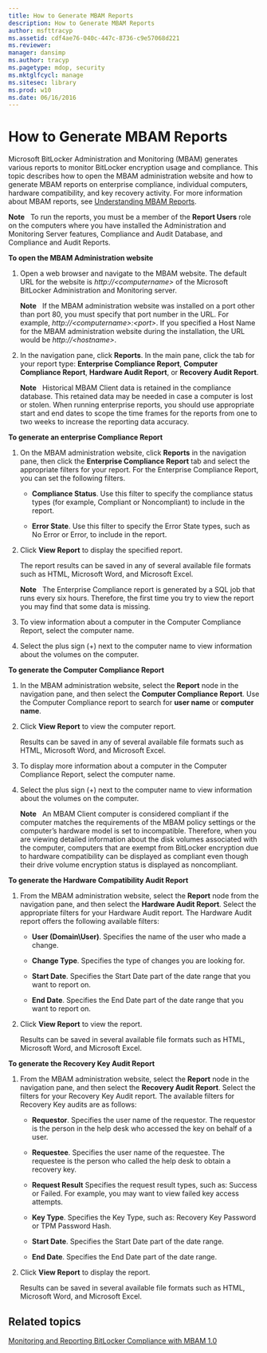 ```yaml
---
title: How to Generate MBAM Reports
description: How to Generate MBAM Reports
author: msfttracyp
ms.assetid: cdf4ae76-040c-447c-8736-c9e57068d221
ms.reviewer: 
manager: dansimp
ms.author: tracyp
ms.pagetype: mdop, security
ms.mktglfcycl: manage
ms.sitesec: library
ms.prod: w10
ms.date: 06/16/2016
---
```



# How to Generate MBAM Reports


Microsoft BitLocker Administration and Monitoring (MBAM) generates various reports to monitor BitLocker encryption usage and compliance. This topic describes how to open the MBAM administration website and how to generate MBAM reports on enterprise compliance, individual computers, hardware compatibility, and key recovery activity. For more information about MBAM reports, see [Understanding MBAM Reports](understanding-mbam-reports-mbam-1.md).

**Note**  
To run the reports, you must be a member of the **Report Users** role on the computers where you have installed the Administration and Monitoring Server features, Compliance and Audit Database, and Compliance and Audit Reports.

 

**To open the MBAM Administration website**

1.  Open a web browser and navigate to the MBAM website. The default URL for the website is *http://&lt;computername&gt;* of the Microsoft BitLocker Administration and Monitoring server.

    **Note**  
    If the MBAM administration website was installed on a port other than port 80, you must specify that port number in the URL. For example, *http://&lt;computername&gt;:&lt;port&gt;*. If you specified a Host Name for the MBAM administration website during the installation, the URL would be *http://&lt;hostname&gt;*.

     

2.  In the navigation pane, click **Reports**. In the main pane, click the tab for your report type: **Enterprise Compliance Report**, **Computer Compliance Report**, **Hardware Audit Report**, or **Recovery Audit Report**.

    **Note**  
    Historical MBAM Client data is retained in the compliance database. This retained data may be needed in case a computer is lost or stolen. When running enterprise reports, you should use appropriate start and end dates to scope the time frames for the reports from one to two weeks to increase the reporting data accuracy.

     

**To generate an enterprise Compliance Report**

1.  On the MBAM administration website, click **Reports** in the navigation pane, then click the **Enterprise Compliance Report** tab and select the appropriate filters for your report. For the Enterprise Compliance Report, you can set the following filters.

    -   **Compliance Status**. Use this filter to specify the compliance status types (for example, Compliant or Noncompliant) to include in the report.

    -   **Error State**. Use this filter to specify the Error State types, such as No Error or Error, to include in the report.

2.  Click **View Report** to display the specified report.

    The report results can be saved in any of several available file formats such as HTML, Microsoft Word, and Microsoft Excel.

    **Note**  
    The Enterprise Compliance report is generated by a SQL job that runs every six hours. Therefore, the first time you try to view the report you may find that some data is missing.

     

3.  To view information about a computer in the Computer Compliance Report, select the computer name.

4.  Select the plus sign (+) next to the computer name to view information about the volumes on the computer.

**To generate the Computer Compliance Report**

1.  In the MBAM administration website, select the **Report** node in the navigation pane, and then select the **Computer Compliance Report**. Use the Computer Compliance report to search for **user name** or **computer name**.

2.  Click **View Report** to view the computer report.

    Results can be saved in any of several available file formats such as HTML, Microsoft Word, and Microsoft Excel.

3.  To display more information about a computer in the Computer Compliance Report, select the computer name.

4.  Select the plus sign (+) next to the computer name to view information about the volumes on the computer.

    **Note**  
    An MBAM Client computer is considered compliant if the computer matches the requirements of the MBAM policy settings or the computer’s hardware model is set to incompatible. Therefore, when you are viewing detailed information about the disk volumes associated with the computer, computers that are exempt from BitLocker encryption due to hardware compatibility can be displayed as compliant even though their drive volume encryption status is displayed as noncompliant.

     

**To generate the Hardware Compatibility Audit Report**

1.  From the MBAM administration website, select the **Report** node from the navigation pane, and then select the **Hardware Audit Report**. Select the appropriate filters for your Hardware Audit report. The Hardware Audit report offers the following available filters:

    -   **User (Domain\\User)**. Specifies the name of the user who made a change.

    -   **Change Type**. Specifies the type of changes you are looking for.

    -   **Start Date**. Specifies the Start Date part of the date range that you want to report on.

    -   **End Date**. Specifies the End Date part of the date range that you want to report on.

2.  Click **View Report** to view the report.

    Results can be saved in several available file formats such as HTML, Microsoft Word, and Microsoft Excel.

**To generate the Recovery Key Audit Report**

1.  From the MBAM administration website, select the **Report** node in the navigation pane, and then select the **Recovery Audit Report**. Select the filters for your Recovery Key Audit report. The available filters for Recovery Key audits are as follows:

    -   **Requestor**. Specifies the user name of the requestor. The requestor is the person in the help desk who accessed the key on behalf of a user.

    -   **Requestee**. Specifies the user name of the requestee. The requestee is the person who called the help desk to obtain a recovery key.

    -   **Request Result** Specifies the request result types, such as: Success or Failed. For example, you may want to view failed key access attempts.

    -   **Key Type**. Specifies the Key Type, such as: Recovery Key Password or TPM Password Hash.

    -   **Start Date**. Specifies the Start Date part of the date range.

    -   **End Date**. Specifies the End Date part of the date range.

2.  Click **View Report** to display the report.

    Results can be saved in several available file formats such as HTML, Microsoft Word, and Microsoft Excel.

## Related topics


[Monitoring and Reporting BitLocker Compliance with MBAM 1.0](monitoring-and-reporting-bitlocker-compliance-with-mbam-10.md)

 

 





